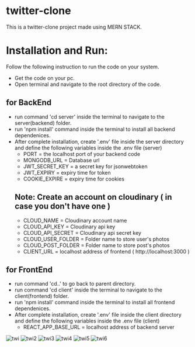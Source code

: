 # twitter-clone
This is a twitter-clone project made using MERN STACK.

# Installation and Run:
  Follow the following instruction to run the code on your system.
  - Get the code on your pc.
  - Open terminal and navigate to the root directory of the code.
  ## for BackEnd
  - run command 'cd server' inside the terminal to navigate to the server(backend) folder.
  - run 'npm install' command inside the terminal to install all backend dependenices.
  - After complete installation, create '.env' file inside the server directory and define the following variables inside the .env file (server)
    - PORT = the localhost port of your backend code
    - MONGODB_URL = Database url
    - JWT_SECRET_KEY = a secret key for jsonwebtoken
    - JWT_EXPIRY = expiry time for token
    - COOKIE_EXPIRE = expiry time for cookies
    ## Note: Create an account on cloudinary ( in case you don't have one )
    - CLOUD_NAME = Cloudinary account name
    - CLOUD_API_KEY = Cloudinary api key
    - CLOUD_API_SECRET = Cloudinary api secret key
    - CLOUD_USER_FOLDER = Folder name to store user's photos
    - CLOUD_POST_FOLDER = Folder name to store post's photos
    - CLIENT_URL = localhost address of frontend ( http://localhost:3000 )
  ## for FrontEnd
  - run command 'cd..' to go back to parent directory.
  - run command 'cd client' inside the terminal to navigate to the client(frontend) folder.
  - run 'npm install' command inside the terminal to install all frontend dependenices.
  - After complete installation, create '.env' file inside the client directory and define the following variables inside the .env file (client)
      - REACT_APP_BASE_URL = localhost address of backend server

![twi](https://github.com/rajxode/twitter-clone/assets/120395470/19692639-01dd-492a-8bb4-f00ef43840cb)
![twi2](https://github.com/rajxode/twitter-clone/assets/120395470/6ea2c763-2722-4eba-bfe4-8ca0d680e19d)
![twi3](https://github.com/rajxode/twitter-clone/assets/120395470/dc913976-a336-422f-8b06-516254907394)
![twi4](https://github.com/rajxode/twitter-clone/assets/120395470/47efec3a-05fc-4ffd-b689-3fbd6a1be236)
![twi5](https://github.com/rajxode/twitter-clone/assets/120395470/ba1d0e58-a20d-4d68-8882-308a40f534bb)
![twi6](https://github.com/rajxode/twitter-clone/assets/120395470/52e8b841-afd3-4097-ba06-3da9b196404b)
